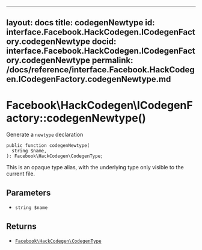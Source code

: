 
***

layout: docs
title: codegenNewtype
id: interface.Facebook.HackCodegen.ICodegenFactory.codegenNewtype
docid: interface.Facebook.HackCodegen.ICodegenFactory.codegenNewtype
permalink: /docs/reference/interface.Facebook.HackCodegen.ICodegenFactory.codegenNewtype.md
---







# Facebook\\HackCodegen\\ICodegenFactory::codegenNewtype()




Generate a ` newtype ` declaration




``` Hack
public function codegenNewtype(
  string $name,
): Facebook\HackCodegen\CodegenType;
```




This is an opaque type alias, with the underlying type only visible
to the current file.




## Parameters




- ` string $name `




## Returns




+ [` Facebook\HackCodegen\CodegenType `](<class.Facebook.HackCodegen.CodegenType.md>)